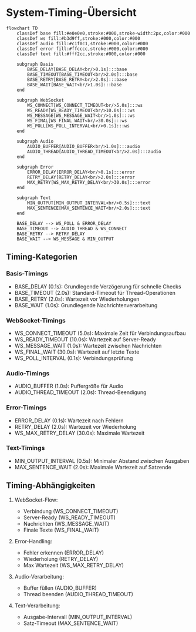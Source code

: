 # System-Timing-Übersicht

```mermaid
flowchart TD
    classDef base fill:#e0e0e0,stroke:#000,stroke-width:2px,color:#000
    classDef ws fill:#b3d9ff,stroke:#000,color:#000
    classDef audio fill:#c1f0c1,stroke:#000,color:#000
    classDef error fill:#ffcccc,stroke:#000,color:#000
    classDef text fill:#fff2cc,stroke:#000,color:#000

    subgraph Basis
        BASE_DELAY[BASE_DELAY<br/>0.1s]:::base
        BASE_TIMEOUT[BASE_TIMEOUT<br/>2.0s]:::base
        BASE_RETRY[BASE_RETRY<br/>2.0s]:::base
        BASE_WAIT[BASE_WAIT<br/>1.0s]:::base
    end

    subgraph WebSocket
        WS_CONNECT[WS_CONNECT_TIMEOUT<br/>5.0s]:::ws
        WS_READY[WS_READY_TIMEOUT<br/>10.0s]:::ws
        WS_MESSAGE[WS_MESSAGE_WAIT<br/>1.0s]:::ws
        WS_FINAL[WS_FINAL_WAIT<br/>30.0s]:::ws
        WS_POLL[WS_POLL_INTERVAL<br/>0.1s]:::ws
    end

    subgraph Audio
        AUDIO_BUFFER[AUDIO_BUFFER<br/>1.0s]:::audio
        AUDIO_THREAD[AUDIO_THREAD_TIMEOUT<br/>2.0s]:::audio
    end

    subgraph Error
        ERROR_DELAY[ERROR_DELAY<br/>0.1s]:::error
        RETRY_DELAY[RETRY_DELAY<br/>2.0s]:::error
        MAX_RETRY[WS_MAX_RETRY_DELAY<br/>30.0s]:::error
    end

    subgraph Text
        MIN_OUTPUT[MIN_OUTPUT_INTERVAL<br/>0.5s]:::text
        MAX_SENTENCE[MAX_SENTENCE_WAIT<br/>2.0s]:::text
    end

    BASE_DELAY --> WS_POLL & ERROR_DELAY
    BASE_TIMEOUT --> AUDIO_THREAD & WS_CONNECT
    BASE_RETRY --> RETRY_DELAY
    BASE_WAIT --> WS_MESSAGE & MIN_OUTPUT
```

## Timing-Kategorien

### Basis-Timings
- BASE_DELAY (0.1s): Grundlegende Verzögerung für schnelle Checks
- BASE_TIMEOUT (2.0s): Standard-Timeout für Thread-Operationen
- BASE_RETRY (2.0s): Wartezeit vor Wiederholungen
- BASE_WAIT (1.0s): Grundlegende Nachrichtenverarbeitung

### WebSocket-Timings
- WS_CONNECT_TIMEOUT (5.0s): Maximale Zeit für Verbindungsaufbau
- WS_READY_TIMEOUT (10.0s): Wartezeit auf Server-Ready
- WS_MESSAGE_WAIT (1.0s): Wartezeit zwischen Nachrichten
- WS_FINAL_WAIT (30.0s): Wartezeit auf letzte Texte
- WS_POLL_INTERVAL (0.1s): Verbindungsprüfung

### Audio-Timings
- AUDIO_BUFFER (1.0s): Puffergröße für Audio
- AUDIO_THREAD_TIMEOUT (2.0s): Thread-Beendigung

### Error-Timings
- ERROR_DELAY (0.1s): Wartezeit nach Fehlern
- RETRY_DELAY (2.0s): Wartezeit vor Wiederholung
- WS_MAX_RETRY_DELAY (30.0s): Maximale Wartezeit

### Text-Timings
- MIN_OUTPUT_INTERVAL (0.5s): Minimaler Abstand zwischen Ausgaben
- MAX_SENTENCE_WAIT (2.0s): Maximale Wartezeit auf Satzende

## Timing-Abhängigkeiten

1. WebSocket-Flow:
   - Verbindung (WS_CONNECT_TIMEOUT)
   - Server-Ready (WS_READY_TIMEOUT)
   - Nachrichten (WS_MESSAGE_WAIT)
   - Finale Texte (WS_FINAL_WAIT)

2. Error-Handling:
   - Fehler erkennen (ERROR_DELAY)
   - Wiederholung (RETRY_DELAY)
   - Max Wartezeit (WS_MAX_RETRY_DELAY)

3. Audio-Verarbeitung:
   - Buffer füllen (AUDIO_BUFFER)
   - Thread beenden (AUDIO_THREAD_TIMEOUT)

4. Text-Verarbeitung:
   - Ausgabe-Intervall (MIN_OUTPUT_INTERVAL)
   - Satz-Timeout (MAX_SENTENCE_WAIT)
